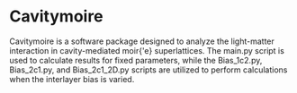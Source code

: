 # Cavitymoire
Cavitymoire is a software package designed to analyze the light-matter interaction in cavity-mediated moir{\'e} superlattices. The main.py script is used to calculate results for fixed parameters, while the Bias_1c2.py, Bias_2c1.py, and Bias_2c1_2D.py scripts are utilized to perform calculations when the interlayer bias is varied.
